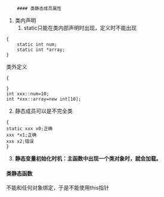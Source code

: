 		#### 类静态成员属性
1. 类内声明
	1. static只能在类内部声明时出现，定义时不能出现
```
{
	static int num;
	static int *array;
}
```
类外定义
```
{

}
int xxx::num=10;
int *xxx::array=new int[10];
```
2. 静态成员可以是不完全类
```
{
static xxx x0;正确
xxx *x1;正确
xxx x2;错误
}
```
3. __静态变量初始化时机：主函数中出现一个类对象时，就会加载。__

#### 类静态函数
不能和任何对象绑定，于是不能使用this指针